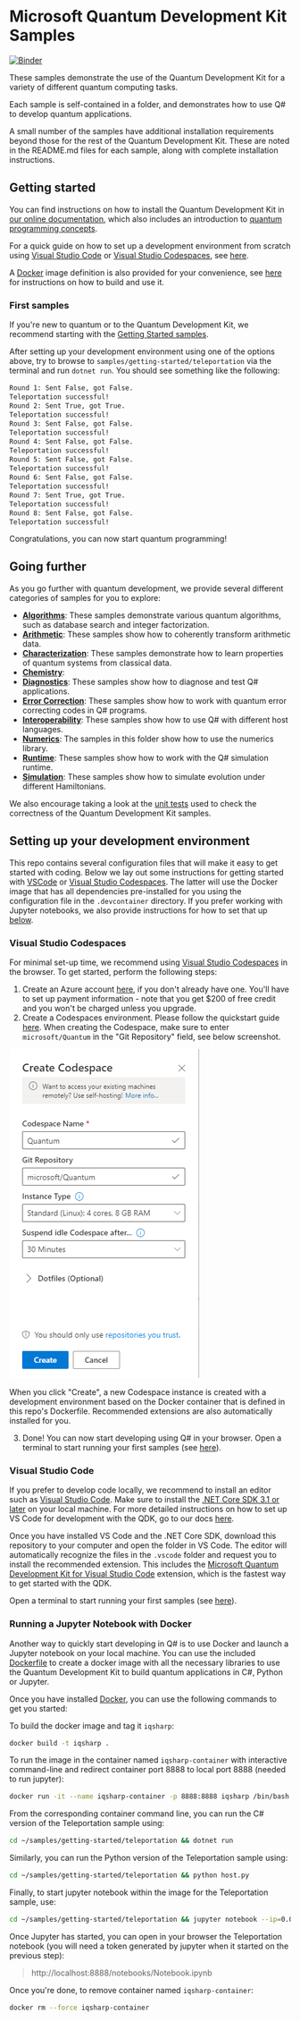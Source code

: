 ﻿# Microsoft Quantum Development Kit Samples

 [![Binder](https://mybinder.org/badge_logo.svg)](https://mybinder.org/v2/gh/Microsoft/Quantum/⭐binder)

These samples demonstrate the use of the Quantum Development Kit for a variety of different quantum computing tasks.

Each sample is self-contained in a folder, and demonstrates how to use Q# to develop quantum applications.

A small number of the samples have additional installation requirements beyond those for the rest of the Quantum Development Kit.
These are noted in the README.md files for each sample, along with complete installation instructions.

## Getting started

You can find instructions on how to install the Quantum Development Kit in [our online documentation](https://docs.microsoft.com/quantum/install-guide/), which also includes
an introduction to [quantum programming concepts](https://docs.microsoft.com/en-us/quantum/concepts/).

For a quick guide on how to set up a development environment from scratch using [Visual Studio Code](https://code.visualstudio.com) or [Visual Studio Codespaces](https://online.visualstudio.com/login), see [here](#setting-up-your-development-environment).

A [Docker](https://docs.docker.com/install/) image definition is also provided for your convenience, see [here](#running-a-jupyter-notebook-with-docker) for instructions on how to build and use it.

### First samples

If you're new to quantum or to the Quantum Development Kit, we recommend starting with the [Getting Started samples](./samples/getting-started/).

After setting up your development environment using one of the options above, try to browse to `samples/getting-started/teleportation` via the terminal and run `dotnet run`. You should see something like the following:
```
Round 1: Sent False, got False.
Teleportation successful!
Round 2: Sent True, got True.
Teleportation successful!
Round 3: Sent False, got False.
Teleportation successful!
Round 4: Sent False, got False.
Teleportation successful!
Round 5: Sent False, got False.
Teleportation successful!
Round 6: Sent False, got False.
Teleportation successful!
Round 7: Sent True, got True.
Teleportation successful!
Round 8: Sent False, got False.
Teleportation successful!
```

Congratulations, you can now start quantum programming!

## Going further

As you go further with quantum development, we provide several different categories of samples for you to explore:

- **[Algorithms](./samples/algorithms)**:
  These samples demonstrate various quantum algorithms, such as database search and integer factorization.
- **[Arithmetic](./samples/arithmetic)**:
  These samples show how to coherently transform arithmetic data.
- **[Characterization](./samples/characterization)**:
  These samples demonstrate how to learn properties of quantum systems from classical data.
- **[Chemistry](./samples/chemistry)**:
- **[Diagnostics](./samples/diagnostics)**:
  These samples show how to diagnose and test Q# applications.
- **[Error Correction](./samples/error-correction)**:
  These samples show how to work with quantum error correcting codes in Q# programs.
- **[Interoperability](./samples/interoperability)**:
  These samples show how to use Q# with different host languages.
- **[Numerics](./samples/numerics)**:
  The samples in this folder show how to use the numerics library.
- **[Runtime](./samples/runtime)**:
  These samples show how to work with the Q# simulation runtime.
- **[Simulation](./samples/simulation)**:
  These samples show how to simulate evolution under different Hamiltonians.

We also encourage taking a look at the [unit tests](./samples/tests) used to check the correctness of the Quantum Development Kit samples.

## Setting up your development environment

This repo contains several configuration files that will make it easy to get started with coding. Below we lay out some instructions for getting started with [VSCode](#visual-studio-code) or [Visual Studio Codespaces](#visual-studio-codespaces). The latter will use the Docker image that has all dependencies pre-installed for you using the configuration file in the `.devcontainer` directory. If you prefer working with Jupyter notebooks, we also provide instructions for how to set that up [below](#running-a-jupyter-notebook-with-docker).

### Visual Studio Codespaces

For minimal set-up time, we recommend using [Visual Studio Codespaces](https://online.visualstudio.com/login) in the browser. To get started, perform the following steps:

1. Create an Azure account [here](https://azure.microsoft.com/en-us/free/), if you don't already have one. You'll have to set up payment information - note that you get $200 of free credit and you won't be charged unless you upgrade.
2. Create a Codespaces environment. Please follow the quickstart guide [here](https://docs.microsoft.com/visualstudio/online/quickstarts/browser).
When creating the Codespace, make sure to enter `microsoft/Quantum` in the "Git Repository" field, see below screenshot.

![Codespaces settings](./docs/images/Codespaces_settings.png)

When you click "Create", a new Codespace instance is created with a development environment based on the Docker container that is defined in this repo's Dockerfile. Recommended extensions are also automatically installed for you.

3. Done! You can now start developing using Q# in your browser. Open a terminal to start running your first samples (see [here](#first-samples)).

### Visual Studio Code

If you prefer to develop code locally, we recommend to install an editor such as [Visual Studio Code](https://code.visualstudio.com/download). Make sure to install the [.NET Core SDK 3.1 or later](https://www.microsoft.com/net/download) on your local machine. For more detailed instructions on how to set up VS Code for development with the QDK, go to our docs [here](https://docs.microsoft.com/en-us/quantum/quickstarts/install-command-line?tabs=tabid-vscode).

Once you have installed VS Code and the .NET Core SDK, download this repository to your computer and open the folder in VS Code. The editor will automatically recognize the files in the `.vscode` folder and request you to install the recommended extension. This includes the [Microsoft Quantum Development Kit for Visual Studio Code](https://marketplace.visualstudio.com/items?itemName=quantum.quantum-devkit-vscode) extension, which is the fastest way to get started with the QDK.

Open a terminal to start running your first samples (see [here](#first-samples)).

### Running a Jupyter Notebook with Docker

Another way to quickly start developing in Q# is to use Docker and launch a Jupyter notebook on your local machine. You can use the included [Dockerfile](./Dockerfile) to create a docker image with all the necessary libraries to use the Quantum Development Kit to build quantum applications in C#, Python or Jupyter.

Once you have installed [Docker](https://docs.docker.com/install/), you can
use the following commands to get you started:

To build the docker image and tag it `iqsharp`:
```sh
docker build -t iqsharp .
```

To run the image in the container named `iqsharp-container` with interactive command-line and 
redirect container port 8888 to local port 8888 (needed to run jupyter):
```sh
docker run -it --name iqsharp-container -p 8888:8888 iqsharp /bin/bash
```

From the corresponding container command line, you can run the C# version of the Teleportation sample using: 
```sh
cd ~/samples/getting-started/teleportation && dotnet run
```

Similarly, you can run the Python version of the Teleportation sample using: 
```sh
cd ~/samples/getting-started/teleportation && python host.py
```

Finally, to start jupyter notebook within the image for the Teleportation sample, use:
```sh
cd ~/samples/getting-started/teleportation && jupyter notebook --ip=0.0.0.0 --no-browser 
```

Once Jupyter has started, you can open in your browser the Teleportation notebook (you
will need a token generated by jupyter when it started on the previous step):

> http://localhost:8888/notebooks/Notebook.ipynb

Once you're done, to remove container named `iqsharp-container`:
```sh
docker rm --force iqsharp-container
```
